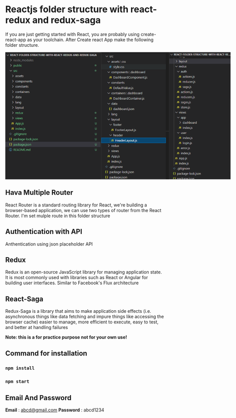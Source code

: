 # Reactjs folder structure with react-redux and redux-saga

If you are just getting started with React, you are probably using create-react-app as your toolchain. After Create react App make the following folder structure.

<div style="display: flex">

<img src="/public/assets/img/first.png" height="400" width="auto">

<img src="/public/assets/img/second.png" height="400" width="auto">

<img src="/public/assets/img/third.png" height="400" width="auto">

</div>

## Hava Multiple Router
React Router is a standard routing library for React, we're building a browser-based application, we can use two types of router from the React Router. I'm set mulple route in this folder structure

## Authentication with API 
Anthentication using json placeholder API

## Redux
Redux is an open-source JavaScript library for managing application state. It is most commonly used with libraries such as React or Angular for building user interfaces. Similar to Facebook's Flux architecture

## React-Saga
Redux-Saga is a library that aims to make application side effects (i.e. asynchronous things like data fetching and impure things like accessing the browser cache) easier to manage, more efficient to execute, easy to test, and better at handling failures


**Note: this is a for practice purpose not for your own use!**

## Command for installation

### `npm install`
### `npm start`



## Email And Password
<b>Email</b> : abcd@gmail.com 
<b>Password</b> : abcd1234